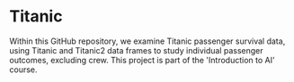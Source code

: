 # Titanic
Within this GitHub repository, we examine Titanic passenger survival data, using Titanic and Titanic2 data frames to study individual passenger outcomes, excluding crew. This project is part of the 'Introduction to AI' course.
